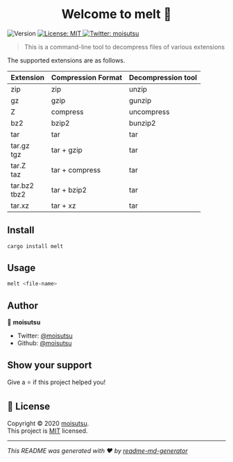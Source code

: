 <h1 align="center">Welcome to melt 👋</h1>
<p>
  <img alt="Version" src="https://img.shields.io/crates/v/melt.svg" />
  <a href="https://github.com/moisutsu/melt/blob/master/LICENSE" target="_blank">
    <img alt="License: MIT" src="https://img.shields.io/badge/License-MIT-yellow.svg" />
  </a>
  <a href="https://twitter.com/moisutsu" target="_blank">
    <img alt="Twitter: moisutsu" src="https://img.shields.io/twitter/follow/moisutsu.svg?style=social" />
  </a>
</p>

> This is a command-line tool to decompress files of various extensions

The supported extensions are as follows.

| Extension       | Compression Format | Decompression tool |
| --------------- | ------------------ | ------------------ |
| zip             | zip                | unzip              |
| gz              | gzip               | gunzip             |
| Z               | compress           | uncompress         |
| bz2             | bzip2              | bunzip2            |
| tar             | tar                | tar                |
| tar.gz<br>tgz   | tar + gzip         | tar                |
| tar.Z<br>taz    | tar + compress     | tar                |
| tar.bz2<br>tbz2 | tar + bzip2        | tar                |
| tar.xz          | tar + xz           | tar                |
## Install

```sh
cargo install melt
```

## Usage

```sh
melt <file-name>
```

## Author

👤 **moisutsu**

* Twitter: [@moisutsu](https://twitter.com/moisutsu)
* Github: [@moisutsu](https://github.com/moisutsu)

## Show your support

Give a ⭐️ if this project helped you!

## 📝 License

Copyright © 2020 [moisutsu](https://github.com/moisutsu).<br />
This project is [MIT](https://github.com/moisutsu/melt/blob/master/LICENSE) licensed.

***
_This README was generated with ❤️ by [readme-md-generator](https://github.com/kefranabg/readme-md-generator)_
